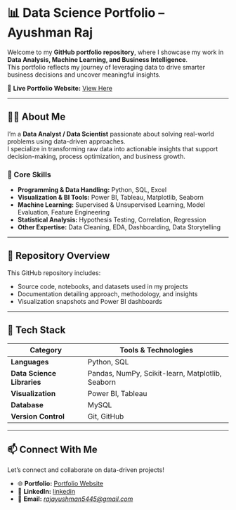 # 📊 Data Science Portfolio – Ayushman Raj  

Welcome to my **GitHub portfolio repository**, where I showcase my work in **Data Analysis, Machine Learning, and Business Intelligence**.  
This portfolio reflects my journey of leveraging data to drive smarter business decisions and uncover meaningful insights.  

🔗 **Live Portfolio Website:** [View Here](https://sites.google.com/view/portfolio-ayushman/portfolio)

---

## 👨‍💻 About Me  

I’m a **Data Analyst / Data Scientist** passionate about solving real-world problems using data-driven approaches.  
I specialize in transforming raw data into actionable insights that support decision-making, process optimization, and business growth.  

### 🧠 Core Skills  
- **Programming & Data Handling:** Python, SQL, Excel  
- **Visualization & BI Tools:** Power BI, Tableau, Matplotlib, Seaborn  
- **Machine Learning:** Supervised & Unsupervised Learning, Model Evaluation, Feature Engineering  
- **Statistical Analysis:** Hypothesis Testing, Correlation, Regression  
- **Other Expertise:** Data Cleaning, EDA, Dashboarding, Data Storytelling  

---

## 📂 Repository Overview  

This GitHub repository includes:  
- Source code, notebooks, and datasets used in my projects  
- Documentation detailing approach, methodology, and insights  
- Visualization snapshots and Power BI dashboards  

---

## 🧩 Tech Stack  

| Category | Tools & Technologies |
|-----------|----------------------|
| **Languages** | Python, SQL |
| **Data Science Libraries** | Pandas, NumPy, Scikit-learn, Matplotlib, Seaborn |
| **Visualization** | Power BI, Tableau |
| **Database** | MySQL |
| **Version Control** | Git, GitHub |

---

## 📫 Connect With Me  

Let’s connect and collaborate on data-driven projects!  

- 🌐 **Portfolio:** [Portfolio Website](https://sites.google.com/view/portfolio-ayushman/portfolio)  
- 💼 **LinkedIn:** [linkedin](https://www.linkedin.com/in/iamayushmanraj/)
- 📧 **Email:** *rajayushman5445@gmail.com*  
